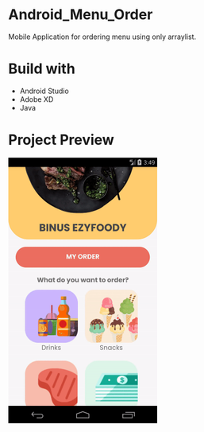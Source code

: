 # Android_Menu_Order
Mobile Application for ordering menu using only arraylist.

# Build with
* Android Studio
* Adobe XD
* Java

# Project Preview

<img src="ezgif.com-gif-maker.gif" width =300>
